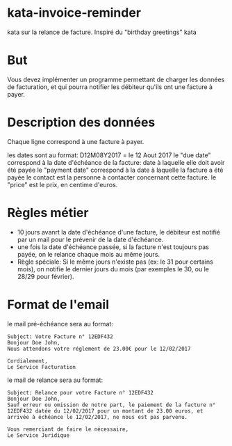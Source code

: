 # kata-invoice-reminder
kata sur la relance de facture. Inspiré du "birthday greetings" kata

# But
Vous devez implémenter un programme permettant de charger les données de facturation, et qui pourra notifier les débiteur qu'ils ont une facture à payer.


# Description des données

Chaque ligne correspond à une facture à payer.

les dates sont au format: D12M08Y2017 = le 12 Aout 2017
le "due date" correspond à la date d'échéance de la facture: date à laquelle elle doit avoir été payée
le "payment date" correspond à la date à laquelle la facture a été payée
le contact est la personne à contacter concernant cette facture.
le "price" est le prix, en centime d'euros.

# Règles métier

* 10 jours avanrt la date d'échéance d'une facture, le débiteur est notifié par un mail pour le prévenir de la date d'échéance.
* une fois la date d'échéance passée, si la facture n'est toujours pas payée, on le relance chaque mois au même jours.
* Règle spéciale: Si le même jours n'existe pas (ex: le 31 pour certains mois), on notifie le dernier jours du mois (par exemples le 30, ou le 28/29 pour février).


# Format de l'email
le mail pré-échéance sera au format:

```
Subject: Votre Facture n° 12EDF432
Bonjour Doe John,
Nous attendons votre réglement de 23.00€ pour le 12/02/2017

Cordialement,
Le Service Facturation
```

le mail de relance sera au format:

```
Subject: Relance pour votre Facture n° 12EDF432
Bonjour Doe John,
Sauf erreur ou omission de notre part, le paiement de la facture n° 12EDF432 datée du 12/02/2017 pour un montant de 23.00 euros, et arrivée à échéance le 12/02/2017, ne nous est pas parvenu. 

Vous remerciant de faire le nécessaire,
Le Service Juridique
```





